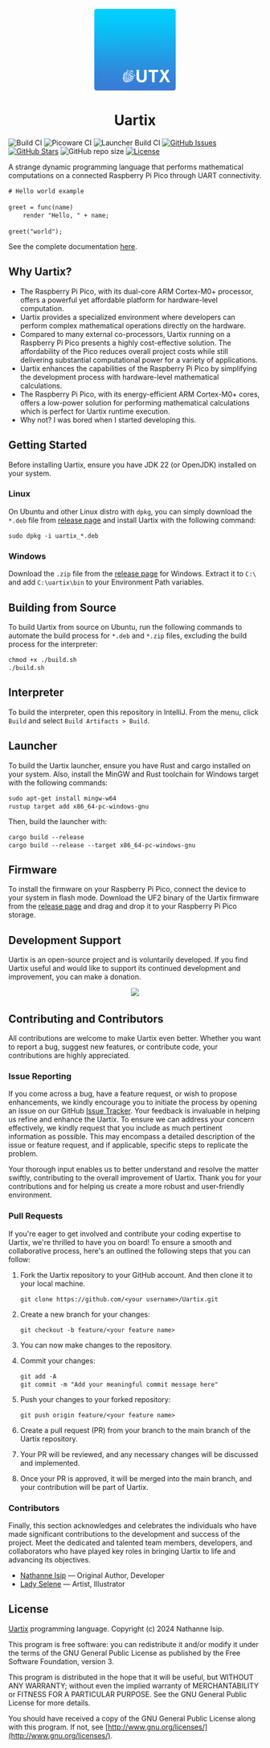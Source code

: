 <p align="center">
    <img src="logo/uartix-round.png" width="162" />
</p>

<h1 align="center">Uartix</h1>

![Build CI](https://github.com/nthnn/Uartix/actions/workflows/build_ci.yml/badge.svg)
![Picoware CI](https://github.com/nthnn/Uartix/actions/workflows/picoware_ci.yml/badge.svg)
![Launcher Build CI](https://github.com/nthnn/Uartix/actions/workflows/launcher_build_ci.yml/badge.svg)
[![GitHub Issues](https://img.shields.io/github/issues/nthnn/Uartix.svg)](https://github.com/nthnn/Uartix/issues)
[![GitHub Stars](https://img.shields.io/github/stars/nthnn/Uartix.svg)](https://github.com/nthnn/Uartix/stargazers)
![GitHub repo size](https://img.shields.io/github/repo-size/nthnn/Uartix?logo=git&label=Repository%20Size)
[![License](https://img.shields.io/badge/license-GNU%20GPL%20v3-blue.svg)](https://github.com/nthnn/Uartix/blob/main/LICENSE)

A strange dynamic programming language that performs mathematical computations on a connected Raspberry Pi Pico through UART connectivity.

```utx
# Hello world example

greet = func(name)
    render "Hello, " + name;

greet("world");
```

See the complete documentation [here](https://uartix.vercel.app).

## Why Uartix?

- The Raspberry Pi Pico, with its dual-core ARM Cortex-M0+ processor, offers a powerful yet affordable platform for hardware-level computation.
- Uartix provides a specialized environment where developers can perform complex mathematical operations directly on the hardware.
- Compared to many external co-processors, Uartix running on a Raspberry Pi Pico presents a highly cost-effective solution. The affordability of the Pico reduces overall project costs while still delivering substantial computational power for a variety of applications.
- Uartix enhances the capabilities of the Raspberry Pi Pico by simplifying the development process with hardware-level mathematical calculations.
- The Raspberry Pi Pico, with its energy-efficient ARM Cortex-M0+ cores, offers a low-power solution for performing mathematical calculations which is perfect for Uartix runtime execution.
- Why not? I was bored when I started developing this.

## Getting Started

Before installing Uartix, ensure you have JDK 22 (or OpenJDK) installed on your system.

### Linux

On Ubuntu and other Linux distro with `dpkg`, you can simply download the `*.deb` file from [release page](https://github.com/nthnn/Uartix/releases) and install Uartix with the following command:

```shell
sudo dpkg -i uartix_*.deb
```

### Windows

Download the `.zip` file from the [release page](https://github.com/nthnn/Uartix/releases) for Windows. Extract it to `C:\` and add `C:\uartix\bin` to your Environment Path variables.

## Building from Source

To build Uartix from source on Ubuntu, run the following commands to automate the build process for `*.deb` and `*.zip` files, excluding the build process for the interpreter:

```shell
chmod +x ./build.sh
./build.sh
```

## Interpreter

To build the interpreter, open this repository in IntelliJ. From the menu, click `Build` and select `Build Artifacts > Build`.

## Launcher

To build the Uartix launcher, ensure you have Rust and cargo installed on your system. Also, install the MinGW and Rust toolchain for Windows target with the following commands:

```shell
sudo apt-get install mingw-w64
rustup target add x86_64-pc-windows-gnu
```

Then, build the launcher with:

```shell
cargo build --release
cargo build --release --target x86_64-pc-windows-gnu
```

## Firmware

To install the firmware on your Raspberry Pi Pico, connect the device to your system in flash mode. Download the UF2 binary of the Uartix firmware from the [release page](https://github.com/nthnn/Uartix/releases) and drag and drop it to your Raspberry Pi Pico storage.

## Development Support

Uartix is an open-source project and is voluntarily developed. If you find Uartix useful and would like to support its continued development and improvement, you can make a donation.

<p align="center">
    <a href="https://opencollective.com/nathanne-isip">
        <img src="https://opencollective.com/webpack/donate/button@2x.png?color=blue" width="250" />
    </a>
</p>

## Contributing and Contributors

All contributions are welcome to make Uartix even better. Whether you want to report a bug, suggest new features, or contribute code, your contributions are highly appreciated.

### Issue Reporting

If you come across a bug, have a feature request, or wish to propose enhancements, we kindly encourage you to initiate the process by opening an issue on our GitHub [Issue Tracker](https://github.com/nthnn/Uartix/issues). Your feedback is invaluable in helping us refine and enhance the Uartix. To ensure we can address your concern effectively, we kindly request that you include as much pertinent information as possible. This may encompass a detailed description of the issue or feature request, and if applicable, specific steps to replicate the problem.

Your thorough input enables us to better understand and resolve the matter swiftly, contributing to the overall improvement of Uartix. Thank you for your contributions and for helping us create a more robust and user-friendly environment.

### Pull Requests

If you're eager to get involved and contribute your coding expertise to Uartix, we're thrilled to have you on board! To ensure a smooth and collaborative process, here's an outlined the following steps that you can follow:

1. Fork the Uartix repository to your GitHub account. And then clone it to your local machine.

    ```shell
    git clone https://github.com/<your username>/Uartix.git
    ```

2. Create a new branch for your changes:

    ```shell
    git checkout -b feature/<your feature name>
    ```

3. You can now make changes to the repository.

4. Commit your changes:

    ```shell
    git add -A
    git commit -m "Add your meaningful commit message here"
    ```

5. Push your changes to your forked repository:

    ```shell
    git push origin feature/<your feature name>
    ```

6. Create a pull request (PR) from your branch to the main branch of the Uartix repository.

7. Your PR will be reviewed, and any necessary changes will be discussed and implemented.

8. Once your PR is approved, it will be merged into the main branch, and your contribution will be part of Uartix.

### Contributors

Finally, this section acknowledges and celebrates the individuals who have made significant contributions to the development and success of the project. Meet the dedicated and talented team members, developers, and collaborators who have played key roles in bringing Uartix to life and advancing its objectives.

- [Nathanne Isip](https://github.com/nthnn) — Original Author, Developer
- [Lady Selene](https://instagram.com/lady.selenee) — Artist, Illustrator


## License

[Uartix](https://github.com/nthnn/Uartix) programming language.
Copyright (c) 2024 Nathanne Isip. 

This program is free software: you can redistribute it and/or modify 
it under the terms of the GNU General Public License as published by
the Free Software Foundation, version 3.

This program is distributed in the hope that it will be useful, but
WITHOUT ANY WARRANTY; without even the implied warranty of
MERCHANTABILITY or FITNESS FOR A PARTICULAR PURPOSE. See the GNU
General Public License for more details.

You should have received a copy of the GNU General Public License
along with this program. If not, see [http://www.gnu.org/licenses/](http://www.gnu.org/licenses/).
